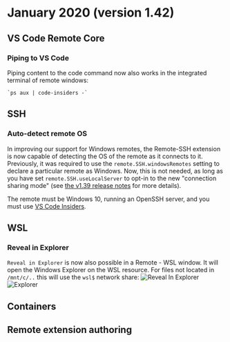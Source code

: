 # January 2020 (version 1.42)

## VS Code Remote Core

### Piping to VS Code

Piping content to the code command now also works in the integrated terminal of remote windows:

    `ps aux | code-insiders -`

## SSH

### Auto-detect remote OS

In improving our support for Windows remotes, the Remote-SSH extension is now capable of detecting the OS of the remote as it connects to it. Previously, it was required to use the `remote.SSH.windowsRemotes` setting to declare a particular remote as Windows. Now, this is not needed, as long as you have set `remote.SSH.useLocalServer` to opt-in to the new "connection sharing mode" (see [the v1.39 release notes](https://github.com/microsoft/vscode-docs/blob/master/remote-release-notes/v1_39.md#ssh-connection-sharing) for more details).

The remote must be Windows 10, running an OpenSSH server, and you must use [VS Code Insiders](https://code.visualstudio.com/insiders/).

## WSL

### Reveal in Explorer

`Reveal in Explorer` is now also possible in a Remote - WSL window. It will open the Windows Explorer on the WSL resource. For files not located in `/mnt/c/..` this will use the `wsl$` network share:
![Reveal In Explorer](images/1_42/reveal-in-explorer.png) ![Explorer](images/1_42/reveal-in-explorer-2.png)

## Containers

## Remote extension authoring
